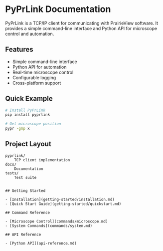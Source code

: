# PyPrLink Documentation

PyPrLink is a TCP/IP client for communicating with PrairieView software. It provides a simple command-line interface and Python API for microscope control and automation.

## Features

- Simple command-line interface
- Python API for automation
- Real-time microscope control
- Configurable logging
- Cross-platform support

## Quick Example

```bash
# Install PyPrLink
pip install pyprlink

# Get microscope position
pypr -gmp x
```

## Project Layout

    pyprlink/
        TCP client implementation
    docs/
        Documentation
    tests/
        Test suite
```

## Getting Started

- [Installation](getting-started/installation.md)
- [Quick Start Guide](getting-started/quickstart.md)

## Command Reference

- [Microscope Control](commands/microscope.md)
- [System Commands](commands/system.md)

## API Reference

- [Python API](api-reference.md) 